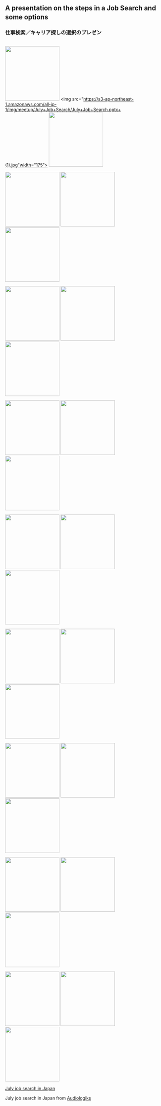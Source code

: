 ## A presentation on the steps in a Job Search and some options　

### 仕事検索／キャリア探しの選択のプレゼン
|    |      |      |
| ---- | ---- | ---- |
<img src="https://s3-ap-northeast-1.amazonaws.com/all-jp-1/img/meetup/July+Job+Search/July+Job+Search.pptx.jpg" width="175"> <img src="https://s3-ap-northeast-1.amazonaws.com/all-jp-1/img/meetup/July+Job+Search/July+Job+Search.pptx+(1).jpg"width="175"> <img src="https://s3-ap-northeast-1.amazonaws.com/all-jp-1/img/meetup/July+Job+Search/July+Job+Search.pptx+(2).jpg" width="175">

<img src="https://s3-ap-northeast-1.amazonaws.com/all-jp-1/img/meetup/July+Job+Search/July+Job+Search.pptx+(3).jpg" width="175"> <img src="https://s3-ap-northeast-1.amazonaws.com/all-jp-1/img/meetup/July+Job+Search/July+Job+Search.pptx+(4).jpg" width="175"> <img src="https://s3-ap-northeast-1.amazonaws.com/all-jp-1/img/meetup/July+Job+Search/July+Job+Search.pptx+(5).jpg" width="175">

<img src="https://s3-ap-northeast-1.amazonaws.com/all-jp-1/img/meetup/July+Job+Search/July+Job+Search.pptx+(6).jpg" width="175"> <img src="https://s3-ap-northeast-1.amazonaws.com/all-jp-1/img/meetup/July+Job+Search/July+Job+Search.pptx+(7).jpg" width="175"> <img src="https://s3-ap-northeast-1.amazonaws.com/all-jp-1/img/meetup/July+Job+Search/July+Job+Search.pptx+(8).jpg" width="175">

<img src="https://s3-ap-northeast-1.amazonaws.com/all-jp-1/img/meetup/July+Job+Search/July+Job+Search.pptx+(9).jpg" width="175"> <img src="https://s3-ap-northeast-1.amazonaws.com/all-jp-1/img/meetup/July+Job+Search/July+Job+Search.pptx+(10).jpg" width="175"> <img src="https://s3-ap-northeast-1.amazonaws.com/all-jp-1/img/meetup/July+Job+Search/July+Job+Search.pptx+(11).jpg" width="175">

<img src="https://s3-ap-northeast-1.amazonaws.com/all-jp-1/img/meetup/July+Job+Search/July+Job+Search.pptx+(12).jpg" width="175"> <img src="https://s3-ap-northeast-1.amazonaws.com/all-jp-1/img/meetup/July+Job+Search/July+Job+Search.pptx+(13).jpg" width="175"> <img src="https://s3-ap-northeast-1.amazonaws.com/all-jp-1/img/meetup/July+Job+Search/July+Job+Search.pptx+(14).jpg" width="175">

<img src="https://s3-ap-northeast-1.amazonaws.com/all-jp-1/img/meetup/July+Job+Search/July+Job+Search.pptx+(15).jpg" width="175"> <img src="https://s3-ap-northeast-1.amazonaws.com/all-jp-1/img/meetup/July+Job+Search/July+Job+Search.pptx+(16).jpg" width="175"> <img src="https://s3-ap-northeast-1.amazonaws.com/all-jp-1/img/meetup/July+Job+Search/July+Job+Search.pptx+(17).jpg" width="175">

<img src="https://s3-ap-northeast-1.amazonaws.com/all-jp-1/img/meetup/July+Job+Search/July+Job+Search.pptx+(18).jpg" width="175"> <img src="https://s3-ap-northeast-1.amazonaws.com/all-jp-1/img/meetup/July+Job+Search/July+Job+Search.pptx+(19).jpg" width="175"> <img src="https://s3-ap-northeast-1.amazonaws.com/all-jp-1/img/meetup/July+Job+Search/July+Job+Search.pptx+(20).jpg" width="175">

<img src="https://s3-ap-northeast-1.amazonaws.com/all-jp-1/img/meetup/July+Job+Search/July+Job+Search.pptx+(21).jpg" width="175"> <img src="https://s3-ap-northeast-1.amazonaws.com/all-jp-1/img/meetup/July+Job+Search/July+Job+Search.pptx+(22).jpg" width="175"> <img src="https://s3-ap-northeast-1.amazonaws.com/all-jp-1/img/meetup/July+Job+Search/July+Job+Search.pptx+(23).jpg" width="175">

<img src="https://s3-ap-northeast-1.amazonaws.com/all-jp-1/img/meetup/July+Job+Search/July+Job+Search.pptx+(24).jpg" width="175"> <img src="https://s3-ap-northeast-1.amazonaws.com/all-jp-1/img/meetup/July+Job+Search/July+Job+Search.pptx+(25).jpg" width="175"> <img src="https://s3-ap-northeast-1.amazonaws.com/all-jp-1/img/meetup/July+Job+Search/July+Job+Search.pptx+(26).jpg" width="175">

[July job search in Japan](https://www.slideshare.net/thjonz/july-job-search-in-japan)

July job search in Japan from [Audiologiks](https://www.slideshare.net/thjonz)
